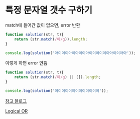 # 특정 문자열 갯수 구하기

match에 들어간 값이 없으면, error 반환
```js
function solution(str, t){
    return (str.match(/아/g)).length;
}

console.log(solution('아이이이아이아이이아이이이이이아아이이아아'));
```

이렇게 하면 error 안뜸
```js
function solution(str, t){
    return (str.match(/아/g) || []).length;
}

console.log(solution('이이이이이이이이이이이이이'));
```

[참고 블로그](https://ktsmemo.cafe24.com/s/javascript/577)

[Logical OR](https://developer.mozilla.org/en-US/docs/Web/JavaScript/Reference/Operators/Logical_OR)